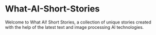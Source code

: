 # What-AI-Short-Stories
Welcome to What AI! Short Stories, a collection of unique stories created with the help of the latest text and image processing AI technologies.
